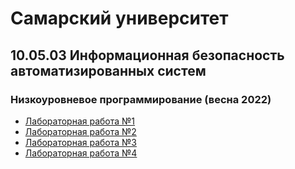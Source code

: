 # Самарский университет

## 10.05.03 Информационная безопасность автоматизированных систем

### Низкоуровневое программирование (весна 2022)

- [Лабораторная работа №1](./lab-1)
- [Лабораторная работа №2](./lab-2)
- [Лабораторная работа №3](./lab-3)
- [Лабораторная работа №4](./lab-4)
